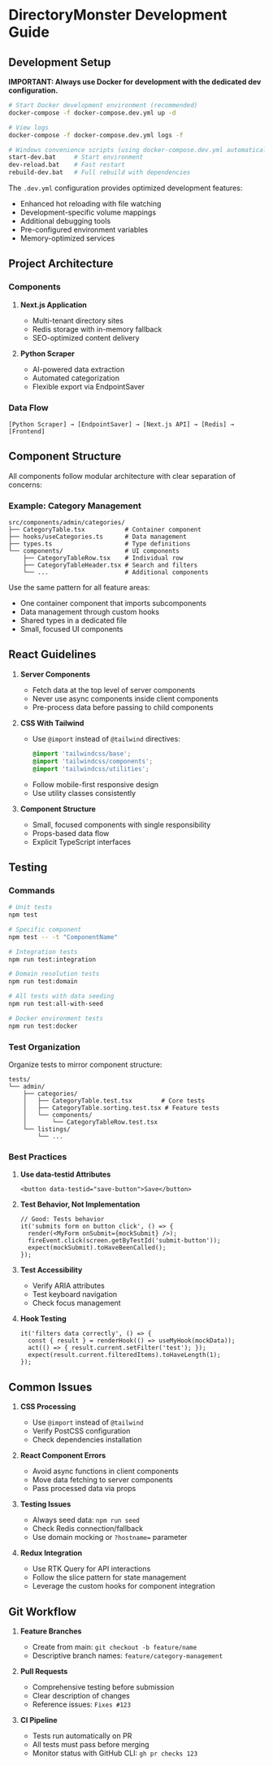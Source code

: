 # DirectoryMonster Development Guide

## Development Setup

**IMPORTANT: Always use Docker for development with the dedicated dev configuration.**

```bash
# Start Docker development environment (recommended)
docker-compose -f docker-compose.dev.yml up -d

# View logs
docker-compose -f docker-compose.dev.yml logs -f

# Windows convenience scripts (using docker-compose.dev.yml automatically)
start-dev.bat     # Start environment
dev-reload.bat    # Fast restart
rebuild-dev.bat   # Full rebuild with dependencies
```

The `.dev.yml` configuration provides optimized development features:
- Enhanced hot reloading with file watching
- Development-specific volume mappings
- Additional debugging tools
- Pre-configured environment variables
- Memory-optimized services

## Project Architecture

### Components

1. **Next.js Application**
   - Multi-tenant directory sites
   - Redis storage with in-memory fallback
   - SEO-optimized content delivery

2. **Python Scraper**
   - AI-powered data extraction
   - Automated categorization
   - Flexible export via EndpointSaver

### Data Flow

```
[Python Scraper] → [EndpointSaver] → [Next.js API] → [Redis] → [Frontend]
```

## Component Structure

All components follow modular architecture with clear separation of concerns:

### Example: Category Management

```
src/components/admin/categories/
├── CategoryTable.tsx           # Container component
├── hooks/useCategories.ts      # Data management
├── types.ts                    # Type definitions
└── components/                 # UI components
    ├── CategoryTableRow.tsx    # Individual row
    ├── CategoryTableHeader.tsx # Search and filters
    └── ...                     # Additional components
```

Use the same pattern for all feature areas:
- One container component that imports subcomponents
- Data management through custom hooks
- Shared types in a dedicated file
- Small, focused UI components

## React Guidelines

1. **Server Components**
   - Fetch data at the top level of server components
   - Never use async components inside client components
   - Pre-process data before passing to child components

2. **CSS With Tailwind**
   - Use `@import` instead of `@tailwind` directives:
     ```css
     @import 'tailwindcss/base';
     @import 'tailwindcss/components';
     @import 'tailwindcss/utilities';
     ```
   - Follow mobile-first responsive design
   - Use utility classes consistently

3. **Component Structure**
   - Small, focused components with single responsibility
   - Props-based data flow
   - Explicit TypeScript interfaces

## Testing

### Commands

```bash
# Unit tests
npm test

# Specific component
npm test -- -t "ComponentName"

# Integration tests
npm run test:integration

# Domain resolution tests
npm run test:domain

# All tests with data seeding
npm run test:all-with-seed

# Docker environment tests
npm run test:docker
```

### Test Organization

Organize tests to mirror component structure:

```
tests/
└── admin/
    ├── categories/
    │   ├── CategoryTable.test.tsx        # Core tests
    │   ├── CategoryTable.sorting.test.tsx # Feature tests
    │   └── components/
    │       └── CategoryTableRow.test.tsx
    └── listings/
        └── ...
```

### Best Practices

1. **Use data-testid Attributes**
   ```tsx
   <button data-testid="save-button">Save</button>
   ```

2. **Test Behavior, Not Implementation**
   ```tsx
   // Good: Tests behavior
   it('submits form on button click', () => {
     render(<MyForm onSubmit={mockSubmit} />);
     fireEvent.click(screen.getByTestId('submit-button'));
     expect(mockSubmit).toHaveBeenCalled();
   });
   ```

3. **Test Accessibility**
   - Verify ARIA attributes
   - Test keyboard navigation
   - Check focus management

4. **Hook Testing**
   ```tsx
   it('filters data correctly', () => {
     const { result } = renderHook(() => useMyHook(mockData));
     act(() => { result.current.setFilter('test'); });
     expect(result.current.filteredItems).toHaveLength(1);
   });
   ```

## Common Issues

1. **CSS Processing**
   - Use `@import` instead of `@tailwind`
   - Verify PostCSS configuration
   - Check dependencies installation

2. **React Component Errors**
   - Avoid async functions in client components
   - Move data fetching to server components
   - Pass processed data via props

3. **Testing Issues**
   - Always seed data: `npm run seed`
   - Check Redis connection/fallback
   - Use domain mocking or `?hostname=` parameter

4. **Redux Integration**
   - Use RTK Query for API interactions
   - Follow the slice pattern for state management
   - Leverage the custom hooks for component integration

## Git Workflow

1. **Feature Branches**
   - Create from main: `git checkout -b feature/name`
   - Descriptive branch names: `feature/category-management`

2. **Pull Requests**
   - Comprehensive testing before submission
   - Clear description of changes
   - Reference issues: `Fixes #123`

3. **CI Pipeline**
   - Tests run automatically on PR
   - All tests must pass before merging
   - Monitor status with GitHub CLI: `gh pr checks 123`